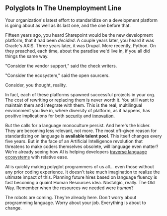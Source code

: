 ## Polyglots In The Unemployment Line

Your organization's latest effort to standaridize on a development platform is going about as well as its last one, and the one before that.

Fifteen years ago, you heard Sharepoint would be the new development platform, that it had been *decided*.  A couple years later, you heard it was Oracle's AXIS.  Three years later, it was Drupal.  More recently, Python.  On they preached, each time, about the paradise we'd live in, if you all did things the same way.

"Consider the vendor support," said the check writers.

"Consider the ecosystem," said the open sourcers.

Consider, you thought, reality.

In fact, each of these platforms spawned successful projects in your org.  The cost of rewriting or replacing them is never worth it.  You still want to maintain them and integrate with them.  This is the real, multilingual environment you live in, where diversity of platform, as it happens, has positive implications for both [security](https://www.schneier.com/essays/archives/2010/11/the_dangers_of_a_sof.html "The Dangers of a Software Monoculture") and [innovation](https://professionalsecurity.co.uk/news/interviews/monoculture-risk/ "Monoculture Risk").

But the calls for a language monoculture persist.  And here's the kicker.  They are becoming less relevant, not more.  The most oft-given reason for standardizing on language is **available talent pool**.  This itself changes every five years.  But in the face of an Artificial Intelligence revolution that threatens to make coders themselves obsolete, will language even matter?  We're already seeing how AI is helping developers [traverse language ecosystems](https://www.reddit.com/r/perl/comments/1jn9bmm/stringfuzzy_perl_gets_a_fuzzy_matching_upgrade/  "String::Fuzzy — Perl Gets a Fuzzy Matching Upgrade, Powered by AI Collaboration!") with relative ease.

AI is quickly making polyglot programmers of us all... even those without any prior coding experience.  It doesn't take much imagination to realize the ultimate impact of this.  Planning future hires based on language fluency is fast becoming a quaint Human Resources idea.  Nostalgic, really.  The Old Way.  Remember when the resources we needed were *human*?

The robots are coming.  They're already here.  Don't worry about programming language.  Worry about your job. 
 Everything is about to change.
